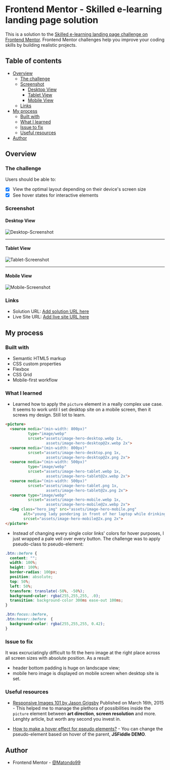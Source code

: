 # Frontend Mentor - Skilled e-learning landing page solution

This is a solution to the [Skilled e-learning landing page challenge on Frontend Mentor](https://www.frontendmentor.io/challenges/skilled-elearning-landing-page-S1ObDrZ8q). Frontend Mentor challenges help you improve your coding skills by building realistic projects.

## Table of contents

- [Overview](#overview)
  - [The challenge](#the-challenge)
  - [Screenshot](#screenshot)
    - [Desktop View](#desktop-view)
    - [Tablet View](#tablet-view)
    - [Mobile View](#mobile-view)
  - [Links](#links)
- [My process](#my-process)
  - [Built with](#built-with)
  - [What I learned](#what-i-learned)
  - [Issue to fix](#issue-to-fix)
  - [Useful resources](#useful-resources)
- [Author](#author)

## Overview

### The challenge

Users should be able to:

- [x] View the optimal layout depending on their device's screen size
- [x] See hover states for interactive elements

### Screenshot

#### Desktop View

![Desktop-Screenshot](./solution/Desktop-Screenshot.png)

___

#### Tablet View

![Tablet-Screenshot](./solution/Tablet-Screenshot.png)

___

#### Mobile View

![Mobile-Screenshot](./solution/Mobile-Screenshot.png)

### Links

- Solution URL: [Add solution URL here](https://github.com/Matondo99/skilled-elearning-landing-page)
- Live Site URL: [Add live site URL here]( https://matondo99.github.io/skilled-elearning-landing-page/)

## My process

### Built with

- Semantic HTML5 markup
- CSS custom properties
- Flexbox
- CSS Grid
- Mobile-first workflow

### What I learned

- Learned how to apply the `picture` element in a really complex use case. It seems to work until I set desktop site on a mobile screen, then it screws my design. Still lot to learn.

```html
<picture>
  <source media="(min-width: 800px)"
          type="image/webp"
          srcset="assets/image-hero-desktop.webp 1x,
                  assets/image-hero-desktop@2x.webp 2x">
  <source media="(min-width: 800px)"
          srcset="assets/image-hero-desktop.png 1x,
                  assets/image-hero-desktop@2x.png 2x">
  <source media="(min-width: 500px)"
          type="image/webp"
          srcset="assets/image-hero-tablet.webp 1x,
                  assets/image-hero-tablet@2x.webp 2x">
  <source media="(min-width: 500px)"
          srcset="assets/image-hero-tablet.png 1x,
                  assets/image-hero-tablet@2x.png 2x">
  <source type="image/webp"
          srcset="assets/image-hero-mobile.webp 1x,
                  assets/image-hero-mobile@2x.webp 2x">
  <img class="hero_img" src="assets/image-hero-mobile.png"
        alt="young lady pondering in front of her laptop while drinking a cup of coffee"
        srcset="assets/image-hero-mobile@2x.png 2x">
</picture>
```

- Instead of changing every single color links' colors for hover purposes, I just wrapped a pale veil over every button. The challenge was to apply pseudo-class to pseudo-element:

```css
.btn::before {
  content: "";
  width: 100%;
  height: 100%;
  border-radius: 100px;
  position: absolute;
  top: 50%;
  left: 50%;
  transform: translate(-50%, -50%);
  background-color: rgba(255,255,255, .0);
  transition: background-color 300ms ease-out 100ms;
}

.btn:focus::before,
.btn:hover::before  {
  background-color: rgba(255,255,255, 0.42);
}
```

### Issue to fix

It was excruciatingly difficult to fit the hero image at the right place across all screen sizes with absolute position. As a result:

- header bottom padding is huge on landscape view;
- mobile hero image is displayed on mobile screen when desktop site is set.

### Useful resources

- [Responsive Images 101 by Jason Grigsby](https://cloudfour.com/thinks/responsive-images-101-definitions/) Published on March 16th, 2015 - This helped me to manage the plethora of possibilities inside the `picture` element between **art direction**, **screen resolution** and more. Lenghty article, but worth any second you invest in.

- [How to make a hover effect for pseudo elements?](https://stackoverflow.com/questions/8874326/how-to-make-a-hover-effect-for-pseudo-elements) - You can change the pseudo-element based on hover of the parent, **JSFiddle DEMO**.

## Author

- Frontend Mentor - [@Matondo99](https://www.frontendmentor.io/profile/Matondo99)
